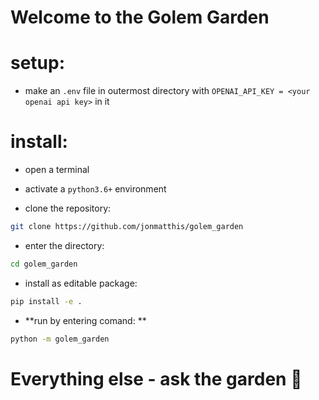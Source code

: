 # Welcome to the Golem Garden 


# setup: 
- make an `.env` file in outermost directory with `OPENAI_API_KEY = <your openai api key>` in it

# install: 
- open a terminal

- activate a `python3.6+` environment
- clone the repository: 
```bash
git clone https://github.com/jonmatthis/golem_garden
```
- enter the directory:
```bash
cd golem_garden
```
- install as editable package:
```bash
pip install -e .
```
- **run by entering comand: **

```bash
python -m golem_garden
```


# Everything else - ask the garden 🌱
